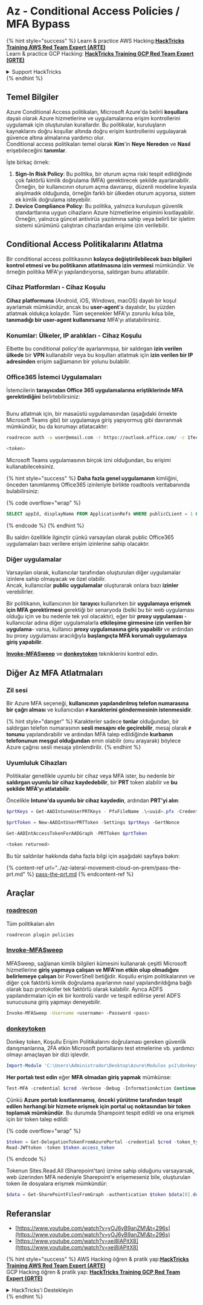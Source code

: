 # Az - Conditional Access Policies / MFA Bypass

{% hint style="success" %}
Learn & practice AWS Hacking:<img src="/.gitbook/assets/image.png" alt="" data-size="line">[**HackTricks Training AWS Red Team Expert (ARTE)**](https://training.hacktricks.xyz/courses/arte)<img src="/.gitbook/assets/image.png" alt="" data-size="line">\
Learn & practice GCP Hacking: <img src="/.gitbook/assets/image (2).png" alt="" data-size="line">[**HackTricks Training GCP Red Team Expert (GRTE)**<img src="/.gitbook/assets/image (2).png" alt="" data-size="line">](https://training.hacktricks.xyz/courses/grte)

<details>

<summary>Support HackTricks</summary>

* Check the [**subscription plans**](https://github.com/sponsors/carlospolop)!
* **Join the** 💬 [**Discord group**](https://discord.gg/hRep4RUj7f) or the [**telegram group**](https://t.me/peass) or **follow** us on **Twitter** 🐦 [**@hacktricks\_live**](https://twitter.com/hacktricks\_live)**.**
* **Share hacking tricks by submitting PRs to the** [**HackTricks**](https://github.com/carlospolop/hacktricks) and [**HackTricks Cloud**](https://github.com/carlospolop/hacktricks-cloud) github repos.

</details>
{% endhint %}

## Temel Bilgiler

Azure Conditional Access politikaları, Microsoft Azure'da belirli **koşullara** dayalı olarak Azure hizmetlerine ve uygulamalarına erişim kontrollerini uygulamak için oluşturulan kurallardır. Bu politikalar, kuruluşların kaynaklarını doğru koşullar altında doğru erişim kontrollerini uygulayarak güvence altına almalarına yardımcı olur.\
Conditional access politikaları temel olarak **Kim**'in **Neye** **Nereden** ve **Nasıl** erişebileceğini **tanımlar**.

İşte birkaç örnek:

1. **Sign-In Risk Policy**: Bu politika, bir oturum açma riski tespit edildiğinde çok faktörlü kimlik doğrulama (MFA) gerektirecek şekilde ayarlanabilir. Örneğin, bir kullanıcının oturum açma davranışı, düzenli modeline kıyasla alışılmadık olduğunda, örneğin farklı bir ülkeden oturum açıyorsa, sistem ek kimlik doğrulama isteyebilir.
2. **Device Compliance Policy**: Bu politika, yalnızca kuruluşun güvenlik standartlarına uygun cihazların Azure hizmetlerine erişimini kısıtlayabilir. Örneğin, yalnızca güncel antivirüs yazılımına sahip veya belirli bir işletim sistemi sürümünü çalıştıran cihazlardan erişime izin verilebilir.

## Conditional Access Politikalarını Atlatma

Bir conditional access politikasının **kolayca değiştirilebilecek bazı bilgileri kontrol etmesi ve bu politikanın atlatılmasına izin vermesi** mümkündür. Ve örneğin politika MFA'yı yapılandırıyorsa, saldırgan bunu atlatabilir.

### Cihaz Platformları - Cihaz Koşulu

**Cihaz platformuna** (Android, iOS, Windows, macOS) dayalı bir koşul ayarlamak mümkündür, ancak bu **user-agent**'a dayalıdır, bu yüzden atlatmak oldukça kolaydır. Tüm seçenekler MFA'yı zorunlu kılsa bile, **tanımadığı bir user-agent kullanırsanız** MFA'yı atlatabilirsiniz.

### Konumlar: Ülkeler, IP aralıkları - Cihaz Koşulu

Elbette bu conditional policy'de ayarlanmışsa, bir saldırgan **izin verilen ülkede** bir **VPN** kullanabilir veya bu koşulları atlatmak için **izin verilen bir IP adresinden** erişim sağlamanın bir yolunu bulabilir.

### Office365 İstemci Uygulamaları

İstemcilerin **tarayıcıdan Office 365 uygulamalarına eriştiklerinde MFA gerektirdiğini** belirtebilirsiniz:

<figure><img src="../../../.gitbook/assets/image (318).png" alt=""><figcaption></figcaption></figure>

Bunu atlatmak için, bir masaüstü uygulamasından (aşağıdaki örnekte Microsoft Teams gibi) bir uygulamaya giriş yapıyormuş gibi davranmak mümkündür, bu da korumayı atlatacaktır:
```bash
roadrecon auth -u user@email.com -r https://outlook.office.com/ -c 1fec8e78-bce4-4aaf-ab1b-5451cc387264 --tokrns-stdout

<token>
```
Microsoft Teams uygulamasının birçok izni olduğundan, bu erişimi kullanabileceksiniz.

{% hint style="success" %}
**Daha fazla genel uygulamanın** kimliğini, önceden tanımlanmış Office365 izinleriyle birlikte roadtools veritabanında bulabilirsiniz:

{% code overflow="wrap" %}
```sql
SELECT appId, displayName FROM ApplicationRefs WHERE publicCLient = 1 ORDER BY displayName ASC
```
{% endcode %}
{% endhint %}

Bu saldırı özellikle ilginçtir çünkü varsayılan olarak public Office365 uygulamaları bazı verilere erişim izinlerine sahip olacaktır.

### Diğer uygulamalar

Varsayılan olarak, kullanıcılar tarafından oluşturulan diğer uygulamalar izinlere sahip olmayacak ve özel olabilir.\
Ancak, kullanıcılar **public** **uygulamalar** oluşturarak onlara bazı **izinler** verebilirler.

Bir politikanın, kullanıcının bir **tarayıcı** kullanırken bir **uygulamaya erişmek için MFA gerektirmesi** gerektiği bir senaryoda (belki bu bir web uygulaması olduğu için ve bu nedenle tek yol olacaktır), eğer bir **proxy uygulaması** -kullanıcılar adına diğer uygulamalarla **etkileşime girmesine izin verilen bir uygulama**- varsa, kullanıcı **proxy uygulamasına giriş yapabilir** ve ardından bu proxy uygulaması aracılığıyla **başlangıçta MFA korumalı uygulamaya giriş yapabilir**.

[**Invoke-MFASweep**](az-conditional-access-policies-mfa-bypass.md#invoke-mfasweep) ve [**donkeytoken**](az-conditional-access-policies-mfa-bypass.md#donkeytoken) tekniklerini kontrol edin.

## Diğer Az MFA Atlatmaları

### Zil sesi

Bir Azure MFA seçeneği, **kullanıcının yapılandırılmış telefon numarasına bir çağrı alması** ve kullanıcıdan **`#` karakterini göndermesinin istenmesidir**.

{% hint style="danger" %}
Karakterler sadece **tonlar** olduğundan, bir saldırgan telefon numarasının **sesli mesajını** **ele geçirebilir**, mesaj olarak **`#` tonunu** yapılandırabilir ve ardından MFA talep edildiğinde **kurbanın telefonunun meşgul olduğundan** emin olabilir (onu arayarak) böylece Azure çağrısı sesli mesaja yönlendirilir.
{% endhint %}

### Uyumluluk Cihazları

Politikalar genellikle uyumlu bir cihaz veya MFA ister, bu nedenle bir **saldırgan uyumlu bir cihaz kaydedebilir**, bir **PRT** token alabilir ve **bu şekilde MFA'yı atlatabilir**.

Öncelikle **Intune'da uyumlu bir cihaz kaydedin**, ardından **PRT'yi alın**:
```powershell
$prtKeys = Get-AADIntuneUserPRTKeys - PfxFileName .\<uuid>.pfx -Credentials $credentials

$prtToken = New-AADIntUserPRTToken -Settings $prtKeys -GertNonce

Get-AADIntAccessTokenForAADGraph -PRTToken $prtToken

<token returned>
```
Bu tür saldırılar hakkında daha fazla bilgi için aşağıdaki sayfaya bakın:

{% content-ref url="../az-lateral-movement-cloud-on-prem/pass-the-prt.md" %}
[pass-the-prt.md](../az-lateral-movement-cloud-on-prem/pass-the-prt.md)
{% endcontent-ref %}

## Araçlar

### [roadrecon](https://github.com/dirkjanm/ROADtools)

Tüm politikaları alın
```bash
roadrecon plugin policies
```
### [Invoke-MFASweep](https://github.com/dafthack/MFASweep)

MFASweep, sağlanan kimlik bilgileri kümesini kullanarak çeşitli Microsoft hizmetlerine **giriş yapmaya çalışan ve MFA'nın etkin olup olmadığını belirlemeye çalışan** bir PowerShell betiğidir. Koşullu erişim politikalarının ve diğer çok faktörlü kimlik doğrulama ayarlarının nasıl yapılandırıldığına bağlı olarak bazı protokoller tek faktörlü olarak kalabilir. Ayrıca ADFS yapılandırmaları için ek bir kontrolü vardır ve tespit edilirse yerel ADFS sunucusuna giriş yapmayı deneyebilir.
```bash
Invoke-MFASweep -Username <username> -Password <pass>
```
### [donkeytoken](https://github.com/silverhack/donkeytoken)

Donkey token, Koşullu Erişim Politikalarını doğrulaması gereken güvenlik danışmanlarına, 2FA etkin Microsoft portallarını test etmelerine vb. yardımcı olmayı amaçlayan bir dizi işlevdir.
```powershell
Import-Module 'C:\Users\Administrador\Desktop\Azure\Modulos ps1\donkeytoken' -Force
```
**Her portalı test edin** eğer **MFA olmadan giriş yapmak** mümkünse:
```powershell
Test-MFA -credential $cred -Verbose -Debug -InformationAction Continue
```
Çünkü **Azure** **portalı** **kısıtlanmamış**, **önceki yürütme tarafından tespit edilen herhangi bir hizmete erişmek için portal uç noktasından bir token toplamak mümkündür**. Bu durumda Sharepoint tespit edildi ve ona erişmek için bir token talep edildi:

{% code overflow="wrap" %}
```powershell
$token = Get-DelegationTokenFromAzurePortal -credential $cred -token_type microsoft.graph -extension_type Microsoft_Intune
Read-JWTtoken -token $token.access_token
```
{% endcode %}

Tokenun Sites.Read.All (Sharepoint'tan) iznine sahip olduğunu varsayarsak, web üzerinden MFA nedeniyle Sharepoint'e erişemeseniz bile, oluşturulan token ile dosyalara erişmek mümkündür:
```powershell
$data = Get-SharePointFilesFromGraph -authentication $token $data[0].downloadUrl
```
## Referanslar

* [https://www.youtube.com/watch?v=yOJ6yB9anZM\&t=296s](https://www.youtube.com/watch?v=yOJ6yB9anZM\&t=296s)
* [https://www.youtube.com/watch?v=xei8lAPitX8](https://www.youtube.com/watch?v=xei8lAPitX8)

{% hint style="success" %}
AWS Hacking öğren & pratik yap:<img src="/.gitbook/assets/image.png" alt="" data-size="line">[**HackTricks Training AWS Red Team Expert (ARTE)**](https://training.hacktricks.xyz/courses/arte)<img src="/.gitbook/assets/image.png" alt="" data-size="line">\
GCP Hacking öğren & pratik yap: <img src="/.gitbook/assets/image (2).png" alt="" data-size="line">[**HackTricks Training GCP Red Team Expert (GRTE)**<img src="/.gitbook/assets/image (2).png" alt="" data-size="line">](https://training.hacktricks.xyz/courses/grte)

<details>

<summary>HackTricks'i Destekleyin</summary>

* [**abonelik planlarını**](https://github.com/sponsors/carlospolop) kontrol edin!
* **💬 [**Discord grubuna**](https://discord.gg/hRep4RUj7f) veya [**telegram grubuna**](https://t.me/peass) katılın ya da **Twitter'da** 🐦 [**@hacktricks\_live**](https://twitter.com/hacktricks\_live)**'ı takip edin.**
* **HackTricks** ve [**HackTricks Cloud**](https://github.com/carlospolop/hacktricks-cloud) github depolarına PR göndererek hacking ipuçlarını paylaşın.

</details>
{% endhint %}

